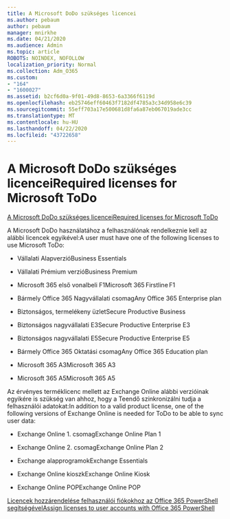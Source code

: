 ```yaml
---
title: A Microsoft DoDo szükséges licencei
ms.author: pebaum
author: pebaum
manager: mnirkhe
ms.date: 04/21/2020
ms.audience: Admin
ms.topic: article
ROBOTS: NOINDEX, NOFOLLOW
localization_priority: Normal
ms.collection: Adm_O365
ms.custom:
- "164"
- "1600027"
ms.assetid: b2cf6d0a-9f01-49d8-8653-6a3366f6119d
ms.openlocfilehash: eb25746eff60463f7182df4785a3c34d958e6c39
ms.sourcegitcommit: 55eff703a17e500681d8fa6a87eb067019ade3cc
ms.translationtype: MT
ms.contentlocale: hu-HU
ms.lasthandoff: 04/22/2020
ms.locfileid: "43722658"
---
```

# <a name="required-licenses-for-microsoft-todo"></a><span data-ttu-id="bdefb-102">A Microsoft DoDo szükséges licencei</span><span class="sxs-lookup"><span data-stu-id="bdefb-102">Required licenses for Microsoft ToDo</span></span>

[<span data-ttu-id="bdefb-103">A Microsoft DoDo szükséges licencei</span><span class="sxs-lookup"><span data-stu-id="bdefb-103">Required licenses for Microsoft ToDo</span></span>](https://support.office.com/article/381e9d1b-c500-49b5-973e-890fd86528d7.aspx)
  
<span data-ttu-id="bdefb-104">A Microsoft DoDo használatához a felhasználónak rendelkeznie kell az alábbi licencek egyikével:</span><span class="sxs-lookup"><span data-stu-id="bdefb-104">A user must have one of the following licenses to use Microsoft ToDo:</span></span>
  
- <span data-ttu-id="bdefb-105">Vállalati Alapverzió</span><span class="sxs-lookup"><span data-stu-id="bdefb-105">Business Essentials</span></span>

- <span data-ttu-id="bdefb-106">Vállalati Prémium verzió</span><span class="sxs-lookup"><span data-stu-id="bdefb-106">Business Premium</span></span>

- <span data-ttu-id="bdefb-107">Microsoft 365 első vonalbeli F1</span><span class="sxs-lookup"><span data-stu-id="bdefb-107">Microsoft 365 Firstline F1</span></span>

- <span data-ttu-id="bdefb-108">Bármely Office 365 Nagyvállalati csomag</span><span class="sxs-lookup"><span data-stu-id="bdefb-108">Any Office 365 Enterprise plan</span></span>

- <span data-ttu-id="bdefb-109">Biztonságos, termelékeny üzlet</span><span class="sxs-lookup"><span data-stu-id="bdefb-109">Secure Productive Business</span></span>

- <span data-ttu-id="bdefb-110">Biztonságos nagyvállalati E3</span><span class="sxs-lookup"><span data-stu-id="bdefb-110">Secure Productive Enterprise E3</span></span>

- <span data-ttu-id="bdefb-111">Biztonságos nagyvállalati E5</span><span class="sxs-lookup"><span data-stu-id="bdefb-111">Secure Productive Enterprise E5</span></span>

- <span data-ttu-id="bdefb-112">Bármely Office 365 Oktatási csomag</span><span class="sxs-lookup"><span data-stu-id="bdefb-112">Any Office 365 Education plan</span></span>

- <span data-ttu-id="bdefb-113">Microsoft 365 A3</span><span class="sxs-lookup"><span data-stu-id="bdefb-113">Microsoft 365 A3</span></span>

- <span data-ttu-id="bdefb-114">Microsoft 365 A5</span><span class="sxs-lookup"><span data-stu-id="bdefb-114">Microsoft 365 A5</span></span>

<span data-ttu-id="bdefb-115">Az érvényes terméklicenc mellett az Exchange Online alábbi verzióinak egyikére is szükség van ahhoz, hogy a Teendő szinkronizálni tudja a felhasználói adatokat:</span><span class="sxs-lookup"><span data-stu-id="bdefb-115">In addition to a valid product license, one of the following versions of Exchange Online is needed for ToDo to be able to sync user data:</span></span>
  
- <span data-ttu-id="bdefb-116">Exchange Online 1. csomag</span><span class="sxs-lookup"><span data-stu-id="bdefb-116">Exchange Online Plan 1</span></span>

- <span data-ttu-id="bdefb-117">Exchange Online 2. csomag</span><span class="sxs-lookup"><span data-stu-id="bdefb-117">Exchange Online Plan 2</span></span>

- <span data-ttu-id="bdefb-118">Exchange alapprogramok</span><span class="sxs-lookup"><span data-stu-id="bdefb-118">Exchange Essentials</span></span>

- <span data-ttu-id="bdefb-119">Exchange Online kioszk</span><span class="sxs-lookup"><span data-stu-id="bdefb-119">Exchange Online Kiosk</span></span>

- <span data-ttu-id="bdefb-120">Exchange Online POP</span><span class="sxs-lookup"><span data-stu-id="bdefb-120">Exchange Online POP</span></span>

[<span data-ttu-id="bdefb-121">Licencek hozzárendelése felhasználói fiókokhoz az Office 365 PowerShell segítségével</span><span class="sxs-lookup"><span data-stu-id="bdefb-121">Assign licenses to user accounts with Office 365 PowerShell</span></span>](https://docs.microsoft.com/office365/enterprise/powershell/assign-licenses-to-user-accounts-with-office-365-powershell )
  